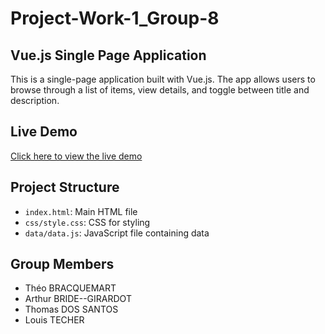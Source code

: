 # Project-Work-1_Group-8

## Vue.js Single Page Application

This is a single-page application built with Vue.js. The app allows users to browse through a list of items, view details, and toggle between title and description.

## Live Demo
[Click here to view the live demo]([https://<your-username>.github.io/<repo-name>/](https://thomdoss.github.io/Project-Work-1_Group-8/]))

## Project Structure
- `index.html`: Main HTML file
- `css/style.css`: CSS for styling
- `data/data.js`: JavaScript file containing data

## Group Members
- Théo BRACQUEMART
- Arthur BRIDE--GIRARDOT
- Thomas DOS SANTOS
- Louis TECHER

